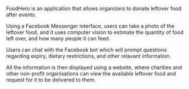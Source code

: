 FoodHero is an application that allows organizers to donate leftover food after events. 

Using a Facebook Messenger interface, users can take a photo of the leftover food, and it uses computer vision to estimate the quantity of food left over, and how many people it can feed.

Users can chat with the Facebook bot which will prompt questions regarding expiry, dietary restrictions, and other relavant information. 

All the information is then displayed using a website, where charities and other non-profit organisations can view the available leftover food and request for it to be delivered to them.

